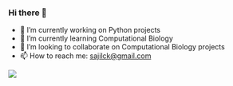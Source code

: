 ### Hi there 👋

- 🔭 I’m currently working on Python projects
- 🌱 I’m currently learning Computational Biology
- 👯 I’m looking to collaborate on Computational Biology projects
- 📫 How to reach me: sajilck@gmail.com

![](https://intuitivetutorial.com/)
